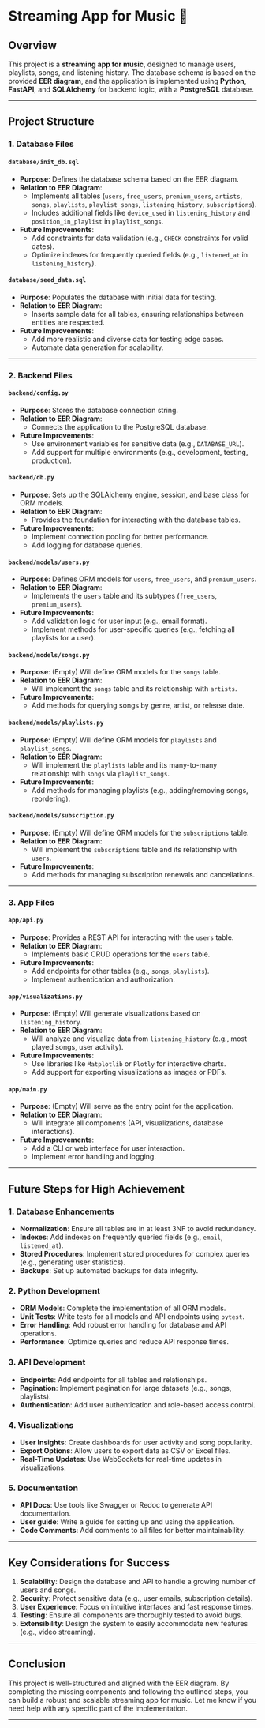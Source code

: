 # Streaming App for Music 🎵

## Overview

This project is a **streaming app for music**, designed to manage users, playlists, songs, and listening history. The database schema is based on the provided **EER diagram**, and the application is implemented using **Python**, **FastAPI**, and **SQLAlchemy** for backend logic, with a **PostgreSQL** database.

---

## Project Structure

### 1. **Database Files**

#### `database/init_db.sql`

- **Purpose**: Defines the database schema based on the EER diagram.
- **Relation to EER Diagram**:
  - Implements all tables (`users`, `free_users`, `premium_users`, `artists`, `songs`, `playlists`, `playlist_songs`, `listening_history`, `subscriptions`).
  - Includes additional fields like `device_used` in `listening_history` and `position_in_playlist` in `playlist_songs`.
- **Future Improvements**:
  - Add constraints for data validation (e.g., `CHECK` constraints for valid dates).
  - Optimize indexes for frequently queried fields (e.g., `listened_at` in `listening_history`).

#### `database/seed_data.sql`

- **Purpose**: Populates the database with initial data for testing.
- **Relation to EER Diagram**:
  - Inserts sample data for all tables, ensuring relationships between entities are respected.
- **Future Improvements**:
  - Add more realistic and diverse data for testing edge cases.
  - Automate data generation for scalability.

---

### 2. **Backend Files**

#### `backend/config.py`

- **Purpose**: Stores the database connection string.
- **Relation to EER Diagram**:
  - Connects the application to the PostgreSQL database.
- **Future Improvements**:
  - Use environment variables for sensitive data (e.g., `DATABASE_URL`).
  - Add support for multiple environments (e.g., development, testing, production).

#### `backend/db.py`

- **Purpose**: Sets up the SQLAlchemy engine, session, and base class for ORM models.
- **Relation to EER Diagram**:
  - Provides the foundation for interacting with the database tables.
- **Future Improvements**:
  - Implement connection pooling for better performance.
  - Add logging for database queries.

#### `backend/models/users.py`

- **Purpose**: Defines ORM models for `users`, `free_users`, and `premium_users`.
- **Relation to EER Diagram**:
  - Implements the `users` table and its subtypes (`free_users`, `premium_users`).
- **Future Improvements**:
  - Add validation logic for user input (e.g., email format).
  - Implement methods for user-specific queries (e.g., fetching all playlists for a user).

#### `backend/models/songs.py`

- **Purpose**: (Empty) Will define ORM models for the `songs` table.
- **Relation to EER Diagram**:
  - Will implement the `songs` table and its relationship with `artists`.
- **Future Improvements**:
  - Add methods for querying songs by genre, artist, or release date.

#### `backend/models/playlists.py`

- **Purpose**: (Empty) Will define ORM models for `playlists` and `playlist_songs`.
- **Relation to EER Diagram**:
  - Will implement the `playlists` table and its many-to-many relationship with `songs` via `playlist_songs`.
- **Future Improvements**:
  - Add methods for managing playlists (e.g., adding/removing songs, reordering).

#### `backend/models/subscription.py`

- **Purpose**: (Empty) Will define ORM models for the `subscriptions` table.
- **Relation to EER Diagram**:
  - Will implement the `subscriptions` table and its relationship with `users`.
- **Future Improvements**:
  - Add methods for managing subscription renewals and cancellations.

---

### 3. **App Files**

#### `app/api.py`

- **Purpose**: Provides a REST API for interacting with the `users` table.
- **Relation to EER Diagram**:
  - Implements basic CRUD operations for the `users` table.
- **Future Improvements**:
  - Add endpoints for other tables (e.g., `songs`, `playlists`).
  - Implement authentication and authorization.

#### `app/visualizations.py`

- **Purpose**: (Empty) Will generate visualizations based on `listening_history`.
- **Relation to EER Diagram**:
  - Will analyze and visualize data from `listening_history` (e.g., most played songs, user activity).
- **Future Improvements**:
  - Use libraries like `Matplotlib` or `Plotly` for interactive charts.
  - Add support for exporting visualizations as images or PDFs.

#### `app/main.py` 

- **Purpose**: (Empty) Will serve as the entry point for the application.
- **Relation to EER Diagram**:
  - Will integrate all components (API, visualizations, database interactions).
- **Future Improvements**:
  - Add a CLI or web interface for user interaction.
  - Implement error handling and logging.

---

## Future Steps for High Achievement

### 1. **Database Enhancements** 

- **Normalization**: Ensure all tables are in at least 3NF to avoid redundancy.
- **Indexes**: Add indexes on frequently queried fields (e.g., `email`, `listened_at`).
- **Stored Procedures**: Implement stored procedures for complex queries (e.g., generating user statistics).
- **Backups**: Set up automated backups for data integrity.

### 2. **Python Development**

- **ORM Models**: Complete the implementation of all ORM models.
- **Unit Tests**: Write tests for all models and API endpoints using `pytest`.
- **Error Handling**: Add robust error handling for database and API operations.
- **Performance**: Optimize queries and reduce API response times.

### 3. **API Development**

- **Endpoints**: Add endpoints for all tables and relationships.
- **Pagination**: Implement pagination for large datasets (e.g., songs, playlists).
- **Authentication**: Add user authentication and role-based access control.

### 4. **Visualizations**

- **User Insights**: Create dashboards for user activity and song popularity.
- **Export Options**: Allow users to export data as CSV or Excel files.
- **Real-Time Updates**: Use WebSockets for real-time updates in visualizations.

### 5. **Documentation**

- **API Docs**: Use tools like Swagger or Redoc to generate API documentation.
- **User guide**: Write a guide for setting up and using the application.
- **Code Comments**: Add comments to all files for better maintainability.

---

## Key Considerations for Success

1. **Scalability**: Design the database and API to handle a growing number of users and songs.
2. **Security**: Protect sensitive data (e.g., user emails, subscription details).
3. **User Experience**: Focus on intuitive interfaces and fast response times.
4. **Testing**: Ensure all components are thoroughly tested to avoid bugs.
5. **Extensibility**: Design the system to easily accommodate new features (e.g., video streaming).

---

## Conclusion

This project is well-structured and aligned with the EER diagram. By completing the missing components and following the outlined steps, you can build a robust and scalable streaming app for music. Let me know if you need help with any specific part of the implementation.

---